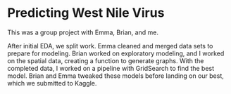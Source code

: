 # Predicting West Nile Virus
This was a group project with Emma, Brian, and me.

After initial EDA, we split work. Emma cleaned and merged data sets to prepare for modeling. Brian worked on exploratory modeling, and I worked on the spatial data, creating a function to generate graphs. With the completed data, I worked on a pipeline with GridSearch to find the best model. Brian and Emma tweaked these models before landing on our best, which we submitted to Kaggle. 